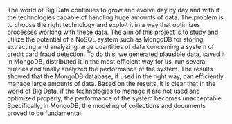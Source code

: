 The world of Big Data continues to grow and evolve day by day and with it the technologies capable of handling huge amounts of data. The problem is to choose the right technology and exploit it in a way that optimizes processes working with these data. The aim of this project is to study and utilize the potential of a NoSQL system such as MongoDB for storing, extracting and analyzing large quantities of data concerning a system of credit card fraud detection. To do this, we generated plausible data, saved it in MongoDB, distributed it in the most efficient way for us, run several queries and finally analyzed the performance of the system. The results showed that the MongoDB database, if used in the right way, can efficiently manage large amounts of data. Based on the results, it is clear that in the world of Big Data, if the technologies to manage it are not used and optimized properly, the performance of the system becomes unacceptable. Specifically, in MongoDB, the modeling of collections and documents proved to be fundamental.
